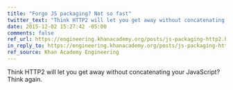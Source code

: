 ```yaml
---
title: "Forgo JS packaging? Not so fast"
twitter_text: "Think HTTP2 will let you get away without concatenating your JavaScript? Think again."
date: 2015-12-02 15:27:42 -05:00
comments: false
ref_url: https://engineering.khanacademy.org/posts/js-packaging-http2.htm
in_reply_to: https://engineering.khanacademy.org/posts/js-packaging-http2.htm
ref_source: Khan Academy Engineering
---
```


Think HTTP2 will let you get away without concatenating your JavaScript? Think again.